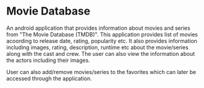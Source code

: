# Movie Database

An android application that provides information about movies and series from "The Movie Database (TMDB)". This application provides list of movies acoording to release date, rating, popularity etc. It also provides information including images, rating, description, runtime etc about the movie/series along with the cast and crew. The user can also view the information about the actors including their images.

User can also add/remove movies/series to the favorites which can later be accessed through the application.   
